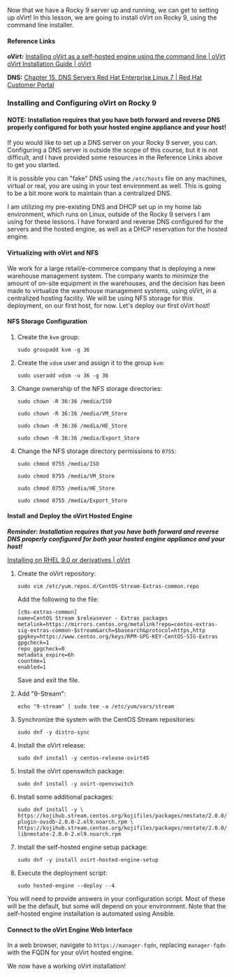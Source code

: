 Now that we have a Rocky 9 server up and running, we can get to setting up oVirt!  In this lesson, we are going to install oVirt on Rocky 9, using the command line installer.

#### Reference Links

**oVirt:**
[Installing oVirt as a self-hosted engine using the command line \| oVirt](https://www.ovirt.org/documentation/installing_ovirt_as_a_self-hosted_engine_using_the_command_line/)
[oVirt Installation Guide \| oVirt](https://www.ovirt.org/documentation/install-guide/Installation_Guide.html)

**DNS:**
[Chapter 15. DNS Servers Red Hat Enterprise Linux 7 \| Red Hat Customer Portal](https://access.redhat.com/documentation/en-us/red_hat_enterprise_linux/7/html/networking_guide/ch-dns_servers)

### Installing and Configuring oVirt on Rocky 9

#### **NOTE:** Installation requires that you have both forward and reverse DNS properly configured for both your hosted engine appliance and your host!

If you would like to set up a DNS server on your Rocky 9 server, you can. Configuring a DNS server is outside the scope of this course, but it is not difficult, and I have provided some resources in the Reference Links above to get you started.

It is possible you can "fake" DNS using the `/etc/hosts` file on any machines, virtual or real, you are using in your test environment as well.  This is going to be a bit more work to maintain than a centralized DNS.

I am utilizing my pre-existing DNS and DHCP set up in my home lab environment, which runs on Linux, outside of the Rocky 9 servers I am using for these lessons.  I have forward and reverse DNS configured for the servers and the hosted engine, as well as a DHCP reservation for the hosted engine.

#### Virtualizing with oVirt and NFS

We work for a large retail/e-commerce company that is deploying a new warehouse management system.  The company wants to minimize the amount of on-site equipment in the warehouses, and the decision has been made to virtualize the warehouse management systems, using oVirt, in a centralized hosting facility.  We will be using NFS storage for this deployment, on our first host, for now.  Let's deploy our first oVirt host!

#### NFS Storage Configuration

1. Create the `kvm` group:
    ```
    sudo groupadd kvm -g 36
    ```
2. Create the `vdsm` user and assign it to the group `kvm`:
    ```
    sudo useradd vdsm -u 36 -g 36
    ```
3. Change ownership of the NFS storage directories:
    ```
    sudo chown -R 36:36 /media/ISO
    ```
    ```
    sudo chown -R 36:36 /media/VM_Store
    ```
    ```
    sudo chown -R 36:36 /media/HE_Store
    ```
    ```
    sudo chown -R 36:36 /media/Export_Store
    ```
4. Change the NFS storage directory permissions to `0755`:
    ```
    sudo chmod 0755 /media/ISO
    ```
    ```
    sudo chmod 0755 /media/VM_Store
    ```
    ```
    sudo chmod 0755 /media/HE_Store
    ```
    ```
    sudo chmod 0755 /media/Export_Store
    ```

#### Install and Deploy the oVirt Hosted Engine

***Reminder: Installation requires that you have both forward and reverse DNS properly configured for both your hosted engine appliance and your host!***

[Installing on RHEL 9.0 or derivatives \| oVirt](https://www.ovirt.org/download/install_on_rhel.html)

1. Create the oVirt repository:
    ```
    sudo vim /etc/yum.repos.d/CentOS-Stream-Extras-common.repo
    ```
    Add the following to the file:
    ```
    [c9s-extras-common]
    name=CentOS Stream $releasever - Extras packages
    metalink=https://mirrors.centos.org/metalink?repo=centos-extras-sig-extras-common-$stream&arch=$basearch&protocol=https,http
    gpgkey=https://www.centos.org/keys/RPM-GPG-KEY-CentOS-SIG-Extras
    gpgcheck=1
    repo_gpgcheck=0
    metadata_expire=6h
    countme=1
    enabled=1
    ```
    Save and exit the file.

2. Add "9-Stream":
    ```
    echo "9-stream" | sudo tee -a /etc/yum/vars/stream
    ```
3. Synchronize the system with the CentOS Stream repositories:
    ```
    sudo dnf -y distro-sync
    ```
4. Install the oVirt release:
    ```
    sudo dnf install -y centos-release-ovirt45
    ```
5. Install the oVirt openswitch package:
    ```
    sudo dnf install -y ovirt-openvswitch
    ```
6. Install some additional packages:
    ```
    sudo dnf install -y \
    https://kojihub.stream.centos.org/kojifiles/packages/nmstate/2.0.0/2.el9/noarch/nmstate-plugin-ovsdb-2.0.0-2.el9.noarch.rpm \
    https://kojihub.stream.centos.org/kojifiles/packages/nmstate/2.0.0/2.el9/noarch/python3-libnmstate-2.0.0-2.el9.noarch.rpm
    ```
7. Install the self-hosted engine setup package:
    ```
    sudo dnf -y install ovirt-hosted-engine-setup
    ```
8. Execute the deployment script:
    ```
    sudo hosted-engine --deploy --4
    ```
You will need to provide answers in your configuration script.  Most of these will be the default, but some will depend on your environment.  Note that the self-hosted engine installation is automated using Ansible.

#### Connect to the oVirt Engine Web Interface

In a web browser, navigate to `https://manager-fqdn`, replacing `manager-fqdn` with the FQDN for your oVirt hosted engine.

We now have a working oVirt installation!